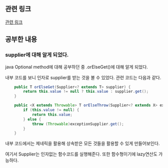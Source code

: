 ## 관련 링크

[관련 링크](https://cornswrold.tistory.com/308)

## 공부한 내용

### supplier에 대해 알게 되었다.

java Optional method에 대해 공부하던 중 .orElseGet()에 대해 알게 되었다.

내부 코드를 보니 인자로 supplier를 받는 것을 볼 수 있었다.
관련 코드는 다음과 같다.

```java
    public T orElseGet(Supplier<? extends T> supplier) {
        return this.value != null ? this.value : supplier.get();
    }

    public <X extends Throwable> T orElseThrow(Supplier<? extends X> exceptionSupplier) throws X {
        if (this.value != null) {
            return this.value;
        } else {
            throw (Throwable)exceptionSupplier.get();
        }
    }
```

내부 코드에서는 제네릭을 활용해 상속받은 모든 것들을 활용할 수 있게 만들어보인다.

여기서 Supplier는 인자없는 함수코드를 실행해준다. 또한 함수형이기에 lazy연산도 가능하다.
